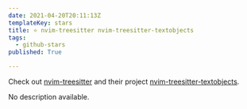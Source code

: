 ```yaml
---
date: 2021-04-20T20:11:13Z
templateKey: stars
title: ⭐ nvim-treesitter nvim-treesitter-textobjects
tags:
  - github-stars
published: True

---
```


Check out [nvim-treesitter](https://github.com/nvim-treesitter) and their project [nvim-treesitter-textobjects](https://github.com/nvim-treesitter/nvim-treesitter-textobjects).

No description available.
